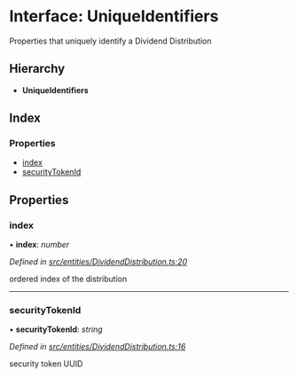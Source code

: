 # Interface: UniqueIdentifiers

Properties that uniquely identify a Dividend Distribution

## Hierarchy

- **UniqueIdentifiers**

## Index

### Properties

- [index](_entities_dividenddistribution_.uniqueidentifiers.md#index)
- [securityTokenId](_entities_dividenddistribution_.uniqueidentifiers.md#securitytokenid)

## Properties

### index

• **index**: _number_

_Defined in [src/entities/DividendDistribution.ts:20](https://github.com/PolymathNetwork/polymath-sdk/blob/a1cd5e3/src/entities/DividendDistribution.ts#L20)_

ordered index of the distribution

---

### securityTokenId

• **securityTokenId**: _string_

_Defined in [src/entities/DividendDistribution.ts:16](https://github.com/PolymathNetwork/polymath-sdk/blob/a1cd5e3/src/entities/DividendDistribution.ts#L16)_

security token UUID
